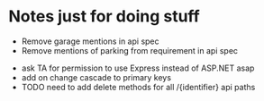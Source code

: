 # Notes just for doing stuff

- Remove garage mentions in api spec
- Remove mentions of parking from requirement in api spec
<!-- - make `agent_email` in `Client` nullable in the database and forward engineer -->
- ask TA for permission to use Express instead of ASP.NET asap
- add on change cascade to primary keys
- TODO need to add delete methods for all /{identifier} api paths
